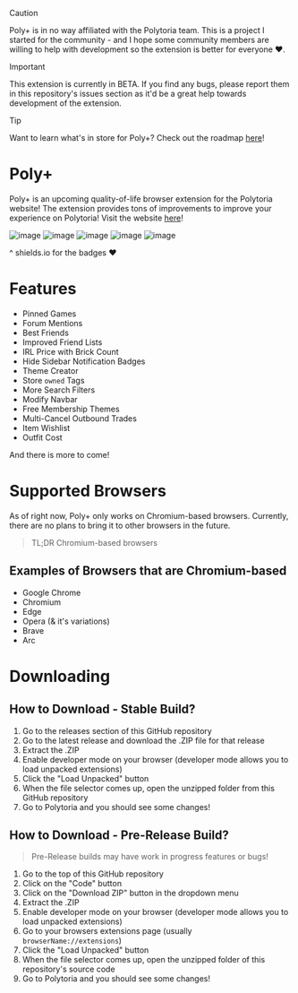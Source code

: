 > [!CAUTION]
> Poly+ is in no way affiliated with the Polytoria team. This is a project I started for the community - and I hope some community members are willing to help with development so the extension is better for everyone ❤️.

> [!IMPORTANT]
> This extension is currently in BETA. If you find any bugs, please report them in this repository's issues section as it'd be a great help towards development of the extension.

> [!TIP]
> Want to learn what's in store for Poly+? Check out the roadmap [here](https://github.com/users/indexxing/projects/2)!

# Poly+

Poly+ is an upcoming quality-of-life browser extension for the Polytoria website! The extension provides tons of improvements to improve your experience on Polytoria! Visit the website [here](https://polyplus.vercel.app/)!

![image](https://img.shields.io/badge/Google_chrome-4285F4?style=for-the-badge&logo=Google-chrome&logoColor=white)
![image](https://img.shields.io/badge/Microsoft_Edge-0078D7?style=for-the-badge&logo=Microsoft-edge&logoColor=white)
![image](https://img.shields.io/badge/Opera-FF1B2D?style=for-the-badge&logo=Opera&logoColor=white)
![image](https://img.shields.io/badge/Brave-FF1B2D?style=for-the-badge&logo=Brave&logoColor=white)
![image](https://img.shields.io/badge/Vivaldi-EF3939?style=for-the-badge&logo=Vivaldi&logoColor=white)

^ shields.io for the badges ❤️

# Features

- Pinned Games
- Forum Mentions
- Best Friends
- Improved Friend Lists
- IRL Price with Brick Count
- Hide Sidebar Notification Badges
- Theme Creator
- Store `owned` Tags
- More Search Filters
- Modify Navbar
- Free Membership Themes
- Multi-Cancel Outbound Trades
- Item Wishlist
- Outfit Cost
  
And there is more to come!

# Supported Browsers

As of right now, Poly+ only works on Chromium-based browsers. Currently, there are no plans to bring it to other browsers in the future.
> TL;DR Chromium-based browsers

## Examples of Browsers that are Chromium-based
- Google Chrome
- Chromium
- Edge
- Opera (& it's variations)
- Brave
- Arc

# Downloading

## How to Download - Stable Build?

1. Go to the releases section of this GitHub repository
3. Go to the latest release and download the .ZIP file for that release
4. Extract the .ZIP
5. Enable developer mode on your browser (developer mode allows you to load unpacked extensions)
6. Click the "Load Unpacked" button
7. When the file selector comes up, open the unzipped folder from this GitHub repository
8. Go to Polytoria and you should see some changes!

## How to Download - Pre-Release Build?

> Pre-Release builds may have work in progress features or bugs!

1. Go to the top of this GitHub repository
2. Click on the "Code" button
3. Click on the "Download ZIP" button in the dropdown menu
4. Extract the .ZIP
5. Enable developer mode on your browser (developer mode allows you to load unpacked extensions)
6. Go to your browsers extensions page (usually `browserName://extensions`)
8. Click the "Load Unpacked" button
9. When the file selector comes up, open the unzipped folder of this repository's source code
10. Go to Polytoria and you should see some changes!

